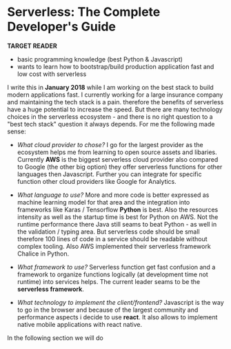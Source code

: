 # Serverless: The Complete Developer's Guide

**TARGET READER**

* basic programming knowledge \(best Python & Javascript\)
* wants to learn how to bootstrap/build production application fast and low cost with serverless 

I write this in **January 2018** while I am working on the best stack to build modern applications fast. I currently working for a large insurance company and maintaining the tech stack is a pain. therefore the benefits of serverless have a huge potential to increase the speed. But there are many technology choices in the serverless ecosystem - and there is no right question to a "best tech stack" question it always depends. For me the following made sense:

* _What cloud provider to chose?_ I go for the largest provider as the ecosystem helps me from learning to open source assets and libaries. Currently **AWS** is the biggest serverless cloud provider also compared to Google \(the other big option\) they offer serverless functions for other languages then Javascript. Further you can integrate for specific function other cloud providers like Google for Analytics.
* _What language to use?_ More and more code is better expressed as machine learning model for that area and the integration into frameworks like Karas / Tensorflow **Python** is best. Also the resources intensity as well as the startup time is best for Python on AWS. Not the runtime performance there Java still seams to beat Python - as well in the validation / typing area. But serverless code should be small therefore 100 lines of code in a service should be readable without complex tooling. Also AWS implemented their serverless framework Chalice in Python.

* _What framework to use?_ Serverless function get fast confusion and a framework to organize functions logically \(at development time not runtime\) into services helps. The current leader seams to be the **serverless framework**.

* _What technology to implement the client/frontend?_ Javascript is the way to go in the browser and because of the largest community and performance aspects i decide to use **react**. It also allows to implement native mobile applications with react native.

In the following section we will do

